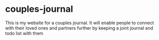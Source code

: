 # couples-journal
This is my website for a couples journal. It will enable people to connect with their loved ones and partners further by keeping a joint journal and todo list with them 
